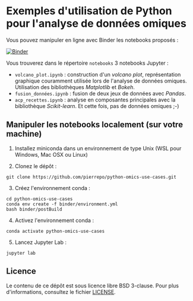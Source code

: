 # Exemples d'utilisation de Python pour l'analyse de données omiques

Vous pouvez manipuler en ligne avec Binder les notebooks proposés :

[![Binder](https://mybinder.org/badge.svg)](https://mybinder.org/v2/gh/pierrepo/python-omics-use-cases/master?urlpath=lab)


Vous trouverez dans le répertoire `notebooks` 3 notebooks Jupyter :

- `volcano_plot.ipynb` : construction d'un *volcano plot*, représentation graphique couramment utilisée lors de l'analyse de données omiques. Utilisation des bibliothèques *Matplotlib* et *Bokeh*.
- `fusion_données.ipynb` : fusion de deux jeux de données avec *Pandas*.
- `acp_recettes.ipynb` : analyse en composantes principales avec la bibliothèque *Scikit-learn*. Et cette fois, pas de données omiques ;-)


## Manipuler les notebooks localement (sur votre machine)

1. Installez miniconda dans un environnement de type Unix (WSL pour Windows, Mac OSX ou Linux)

2. Clonez le dépôt :
```
git clone https://github.com/pierrepo/python-omics-use-cases.git
```

3. Créez l'environnement conda :
```
cd python-omics-use-cases
conda env create -f binder/environment.yml
bash binder/postBuild
```

4. Activez l'environnement conda :
```
conda activate python-omics-use-cases
```

5. Lancez Jupyter Lab :
```
jupyter lab
```


## Licence

Le contenu de ce dépôt est sous licence libre BSD 3-clause. Pour plus d'informations, consultez le fichier [LICENSE](LICENSE.txt).